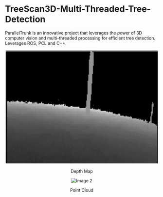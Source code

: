 # TreeScan3D-Multi-Threaded-Tree-Detection
ParallelTrunk is an innovative project that leverages the power of 3D computer vision and multi-threaded processing for efficient tree detection. Leverages ROS, PCL and C++.

<div align="center">
    <img src="assets/DepthMap.gif" alt="Image 1" width="500"/>
    <p>Depth Map</p>
</div>
<div align="center">
    <img src="assets/PointCloud.gif" alt="Image 2" width=900"/>
    <p>Point Cloud</p>
</div>
